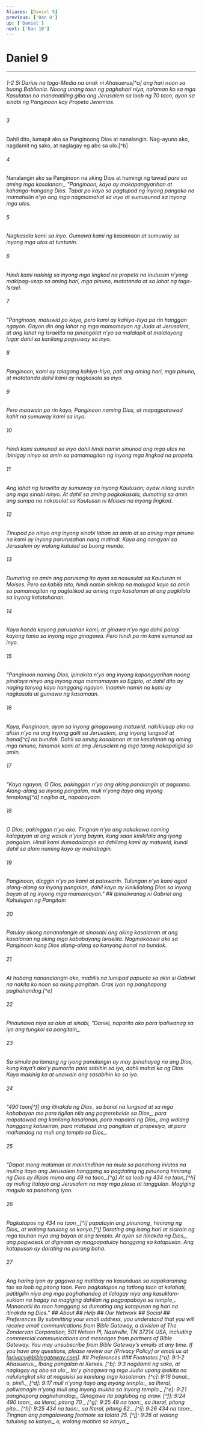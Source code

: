 ```yaml
---
Aliases: [Daniel 9]
previous: ['Dan 8']
up: ['Daniel']
next: ['Dan 10']
---
```

# Daniel 9

***
###### 1-2 Si Darius na taga-Media na anak ni Ahasuerus[^a] ang hari noon sa buong Babilonia. Noong unang taon ng paghahari niya, nalaman ko sa mga Kasulatan na mananatiling giba ang Jerusalem sa loob ng 70 taon, ayon sa sinabi ng Panginoon kay Propeta Jeremias. 





















###### 3 










Dahil dito, lumapit ako sa Panginoong Dios at nanalangin. Nag-ayuno ako, nagdamit ng sako, at naglagay ng abo sa ulo.[^b] 





















###### 4 










Nanalangin ako sa Panginoon na aking Dios at humingi ng tawad <i class="trans-change">para sa aming mga kasalanan:_ "Panginoon, kayo ay makapangyarihan at kahanga-hangang Dios. Tapat po kayo sa pagtupad ng inyong pangako na mamahalin nʼyo ang mga nagmamahal sa inyo at sumusunod sa inyong mga utos. 





















###### 5 










Nagkasala kami sa inyo. Gumawa kami ng kasamaan at sumuway sa inyong mga utos at tuntunin. 





















###### 6 










Hindi kami nakinig sa inyong mga lingkod na propeta na inutusan nʼyong makipag-usap sa aming hari, mga pinuno, matatanda at sa lahat ng taga-Israel. 





















###### 7 










"Panginoon, matuwid po kayo, pero kami ay kahiya-hiya pa rin hanggan ngayon. Gayon din ang lahat ng mga mamamayan ng Juda at Jerusalem, at ang lahat ng Israelita na pinangalat nʼyo sa malalapit at malalayong lugar dahil sa kanilang pagsuway sa inyo. 





















###### 8 










Panginoon, kami ay talagang kahiya-hiya, pati ang aming hari, mga pinuno, at matatanda dahil kami ay nagkasala sa inyo. 





















###### 9 










Pero maawain pa rin kayo, Panginoon naming Dios, at mapagpatawad kahit na sumuway kami sa inyo. 





















###### 10 










Hindi kami sumunod sa inyo dahil hindi namin sinunod ang mga utos na ibinigay ninyo sa amin sa pamamagitan ng inyong mga lingkod na propeta. 





















###### 11 










Ang lahat ng Israelita ay sumuway sa inyong Kautusan; ayaw nilang sundin ang mga sinabi ninyo. At dahil sa aming pagkakasala, dumating sa amin ang sumpa na nakasulat sa Kautusan ni Moises na inyong lingkod. 





















###### 12 










Tinupad po ninyo ang inyong sinabi laban sa amin at sa aming mga pinuno na kami ay inyong parurusahan nang matindi. Kaya ang nangyari sa Jerusalem ay walang katulad sa buong mundo. 





















###### 13 










Dumating sa amin ang parusang ito ayon sa nasusulat sa Kautusan ni Moises. Pero sa kabila nito, hindi namin sinikap na malugod kayo sa amin sa pamamagitan ng pagtalikod sa aming mga kasalanan at ang pagkilala sa inyong katotohanan. 





















###### 14 










Kaya handa kayong parusahan kami; at ginawa nʼyo nga dahil palagi kayong tama sa inyong mga ginagawa. Pero hindi pa rin kami sumunod sa inyo. 





















###### 15 










"Panginoon naming Dios, ipinakita nʼyo ang inyong kapangyarihan noong pinalaya ninyo ang inyong mga mamamayan sa Egipto, at dahil dito ay naging tanyag kayo hanggang ngayon. Inaamin namin na kami ay nagkasala at gumawa ng kasamaan. 





















###### 16 










Kaya, Panginoon, ayon sa inyong ginagawang matuwid, nakikiusap ako na alisin nʼyo na ang inyong galit sa Jerusalem, ang inyong lungsod at banal[^c] na bundok. Dahil sa aming kasalanan at sa kasalanan ng aming mga ninuno, hinamak kami at ang Jerusalem ng mga taong nakapaligid sa amin. 





















###### 17 










"Kaya ngayon, O Dios, pakinggan nʼyo ang aking panalangin at pagsamo. Alang-alang sa inyong pangalan, muli nʼyong itayo ang inyong templong[^d] <i class="trans-change">nagiba at_ napabayaan. 





















###### 18 










O Dios, pakinggan nʼyo ako. Tingnan nʼyo ang nakakawa naming kalagayan at ang wasak nʼyong bayan, kung saan kinikilala ang iyong pangalan. Hindi kami dumadalangin sa dahilang kami ay matuwid, kundi dahil sa alam naming kayo ay mahabagin. 





















###### 19 










Panginoon, dinggin nʼyo po kami at patawarin. Tulungan nʼyo kami agad alang-alang sa inyong pangalan, dahil kayo ay kinikilalang Dios sa inyong bayan at ng inyong mga mamamayan." ## Ipinaliwanag ni Gabriel ang Kahulugan ng Pangitain 





















###### 20 










Patuloy akong nananalangin at sinasabi ang aking kasalanan at ang kasalanan ng aking mga kababayang Israelita. Nagmakaawa ako sa Panginoon kong Dios alang-alang sa kanyang banal na bundok. 





















###### 21 










At habang nananalangin ako, mabilis na lumipad papunta sa akin si Gabriel na nakita ko noon sa aking pangitain. Oras iyon ng panghapong paghahandog.[^e] 





















###### 22 










Pinaunawa niya sa akin at sinabi, "Daniel, naparito ako para ipaliwanag sa iyo <i class="trans-change">ang tungkol sa pangitain_. 





















###### 23 










Sa simula pa lamang ng iyong panalangin ay may ipinahayag na ang Dios, kung kayaʼt akoʼy pumarito para sabihin sa iyo, dahil mahal ka ng Dios. Kaya makinig ka at unawain ang sasabihin ko sa iyo. 





















###### 24 










"490 taon[^f] ang itinakda <i class="trans-change">ng Dios_ sa banal na lungsod at sa mga kababayan mo para tigilan nila ang pagrerebelde <i class="trans-change">sa Dios_, para mapatawad ang kanilang kasalanan, para mapairal <i class="trans-change">ng Dios_ ang walang hanggang katuwiran, para matupad ang pangitain at propesiya, at para maihandog na muli ang templo <i class="trans-change">sa Dios_. 





















###### 25 










"Dapat mong malaman at maintindihan na mula sa panahong iniutos na muling itayo ang Jerusalem hanggang sa pagdating ng pinunong hinirang ng Dios ay lilipas muna ang 49 <i class="trans-change">na taon_.[^g] At sa loob ng 434 <i class="trans-change">na taon_[^h] ay muling itatayo ang Jerusalem na may mga plasa at tanggulan. Magiging magulo sa panahong iyon. 





















###### 26 










Pagkatapos ng 434 <i class="trans-change">na taon_,[^i] papatayin ang <i class="trans-change">pinunong_ hinirang <i class="trans-change">ng Dios_ at walang tutulong sa kanya.[^j] Darating ang isang hari at sisirain ng mga tauhan niya ang bayan at ang templo. At ayon sa itinakda <i class="trans-change">ng Dios_, ang pagwasak at digmaan ay magpapatuloy hanggang sa katapusan. Ang katapusan ay darating na parang baha. 





















###### 27 










Ang haring iyon ay gagawa ng matibay na kasunduan sa napakaraming tao sa loob ng pitong taon. Pero pagkatapos ng tatlong taon at kalahati, patitigilin niya ang mga paghahandog at ilalagay niya ang kasuklam-suklam na bagay na magiging dahilan ng pagpapabaya <i class="trans-change">sa templo_. Mananatili ito roon hanggang sa dumating ang katapusan ng hari na itinakda ng Dios." ## About ## Help ## Our Network ## Social ## Preferences By submitting your email address, you understand that you will receive email communications from Bible Gateway, a division of The Zondervan Corporation, 501 Nelson Pl, Nashville, TN 37214 USA, including commercial communications and messages from partners of Bible Gateway. You may unsubscribe from Bible Gateway&rsquo;s emails at any time. If you have any questions, please review our [Privacy Policy] or email us at [privacy@biblegateway.com]. ## Preferences ### Footnotes [^a]: 9:1-2 _Ahasuerus_<i class="alternate">:_ Ibang pangalan ni Xerxes. [^b]: 9:3 _nagdamit ng sako, at naglagay ng abo sa ulo_<i class="alternate">:_ Itoʼy ginagawa ng mga Judio upang ipakita na nalulungkot sila at nagsisisi sa kanilang mga kasalanan. [^c]: 9:16 _banal_<i class="alternate">:_ o, <i class="alternate">pinili._ [^d]: 9:17 _muli nʼyong itayo ang inyong templo_<i class="alternate">:_ sa literal, <i class="alternate">paliwanagin nʼyong muli ang inyong mukha sa inyong templo._ [^e]: 9:21 _panghapong paghahandog_<i class="alternate">:_ Ginagawa ito paglubog ng araw. [^f]: 9:24 _490 taon_<i class="alternate">:_ sa literal, <i class="alternate">pitong 70._ [^g]: 9:25 _49 na taon_<i class="alternate">:_ sa literal, <i class="alternate">pitong pito._ [^h]: 9:25 _434 na taon_<i class="alternate">:_ sa literal, <i class="alternate">pitong 62._ [^i]: 9:26 _434 na taon_<i class="alternate">:_ Tingnan ang pangalawang footnote sa talata 25. [^j]: 9:26 _at walang tutulong sa kanya_<i class="alternate">:_ o, <i class="alternate">walang matitira sa kanya._
